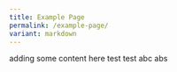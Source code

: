 ```yaml
---
title: Example Page
permalink: /example-page/
variant: markdown
---
```

adding some content here
test test abc abs